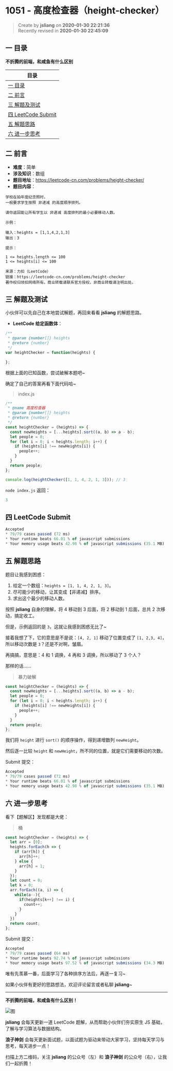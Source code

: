 1051 - 高度检查器（height-checker）
===

> Create by **jsliang** on **2020-01-30 22:21:36**  
> Recently revised in **2020-01-30 22:45:09**

## 一 目录

**不折腾的前端，和咸鱼有什么区别**

| 目录 |
| --- | 
| [一 目录](#chapter-one) | 
| [二 前言](#chapter-two) |
| [三 解题及测试](#chapter-three) |
| [四 LeetCode Submit](#chapter-four) |
| [五 解题思路](#chapter-five) |
| [六 进一步思考](#chapter-six) |

## 二 前言



* **难度**：简单
* **涉及知识**：数组
* **题目地址**：https://leetcode-cn.com/problems/height-checker/
* **题目内容**：

```
学校在拍年度纪念照时，
一般要求学生按照 非递减 的高度顺序排列。

请你返回能让所有学生以 非递减 高度排列的最小必要移动人数。

示例：

输入：heights = [1,1,4,2,1,3]
输出：3

提示：

1 <= heights.length <= 100
1 <= heights[i] <= 100

来源：力扣（LeetCode）
链接：https://leetcode-cn.com/problems/height-checker
著作权归领扣网络所有。商业转载请联系官方授权，非商业转载请注明出处。
```

## 三 解题及测试



小伙伴可以先自己在本地尝试解题，再回来看看 **jsliang** 的解题思路。

* **LeetCode 给定函数体**：

```js
/**
 * @param {number[]} heights
 * @return {number}
 */
var heightChecker = function(heights) {
    
};
```

根据上面的已知函数，尝试破解本题吧~

确定了自己的答案再看下面代码哈~

> index.js

```js
/**
 * @name 高度检查器
 * @param {number[]} heights
 * @return {number}
 */
const heightChecker = (heights) => {
  const newHeights = [...heights].sort((a, b) => a - b);
  let people = 0;
  for (let i = 0; i < heights.length; i++) {
    if (heights[i] !== newHeights[i]) {
      people++;
    }
  }
  return people;
};

console.log(heightChecker([1, 1, 4, 2, 1, 3])); // 3
```

`node index.js` 返回：

```js
3
```

## 四 LeetCode Submit



```js
Accepted
* 79/79 cases passed (72 ms)
* Your runtime beats 66.01 % of javascript submissions
* Your memory usage beats 42.98 % of javascript submissions (35.1 MB)
```

## 五 解题思路



题目让我感到困惑：

1. 给定一个数组：`heights = [1, 1, 4, 2, 1, 3]`。
2. 尽可能少的移动，让其变成【非递减】排序。
3. 求出这个最少的移动人数。

按照 **jsliang** 自身的理解，将 4 移动到 3 后面，将 2 移动到 1 后面，总共 2 次移动，搞定收工。

但是，示例返回的是 `3`，这就让我感到困惑无比了~

接着我想了下，它的意思是不是说：`[4, 2, 1]` 移动了位置变成了 `[1, 2,3, 4]`，所以移动次数是 `3`？还是不对啊，皱眉。

再搞搞，意思是：4 和 1 调换，4 再和 3 调换，所以移动了 3 个人？

那样的话……

> 暴力破解

```js
const heightChecker = (heights) => {
  const newHeights = [...heights].sort((a, b) => a - b);
  let people = 0;
  for (let i = 0; i < heights.length; i++) {
    if (heights[i] !== newHeights[i]) {
      people++;
    }
  }
  return people;
};
```

我们将 `height` 进行 `sort()` 的顺序操作，得到递增数列 `newHeight`。

然后逐一比较 `height` 和 `newHeight`，所不同的位置，就是它们需要移动的次数。

Submit 提交：

```js
Accepted
* 79/79 cases passed (72 ms)
* Your runtime beats 66.01 % of javascript submissions
* Your memory usage beats 42.98 % of javascript submissions (35.1 MB)
```

## 六 进一步思考



看下【题解区】发现都是大佬：

> 桶

```js
const heightChecker = (heights) => {
  let arr = [0];
  heights.forEach(h => {
    if (arr[h]) {
      arr[h]++;
    } else {
      arr[h] = 1;
    }
  });
  let count = 0;
  let k = 0;
  arr.forEach((a, i) => {
    while(a--){
      if(heights[k++] !== i) {
        count++;
      }
    }
  })
  return count;
};
```

Submit 提交：

```js
Accepted
* 79/79 cases passed (64 ms)
* Your runtime beats 92.74 % of javascript submissions
* Your memory usage beats 97.52 % of javascript submissions (34.3 MB)
```

唯有先羡慕一番，后面学习了各种排序方法后，再逐一复习~

如果小伙伴有更好的思路想法，欢迎评论留言或者私聊 **jsliang**~

---

**不折腾的前端，和咸鱼有什么区别！**

![图](../../../public-repertory/img/z-index-small.png)

**jsliang** 会每天更新一道 LeetCode 题解，从而帮助小伙伴们夯实原生 JS 基础，了解与学习算法与数据结构。

**浪子神剑** 会每天更新面试题，以面试题为驱动来带动大家学习，坚持每天学习与思考，每天进步一点！

扫描上方二维码，关注 **jsliang** 的公众号（左）和 **浪子神剑** 的公众号（右），让我们一起折腾！

